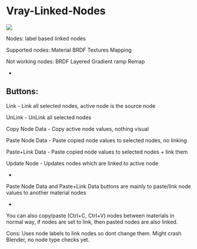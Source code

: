 # Vray-Linked-Nodes


![](https://cloud.githubusercontent.com/assets/4781236/9838705/92635106-5a6c-11e5-8aae-80cc0a1a322a.png)

Nodes: label based linked nodes

Supported nodes:
Material
BRDF
Textures
Mapping

Not working nodes:
BRDF Layered
Gradient ramp
Remap

-
Buttons:
-
Link -
Link all selected nodes, active node is the source node

UnLink -
UnLink all selected nodes

Copy Node Data -
Copy active node values, nothing visual

Paste Node Data -
Paste copied node values to selected nodes, no linking

Paste+Link Data -
Paste copied node values to selected nodes + link them

Update Node -
Updates nodes which are linked to active node

-
Paste Node Data and Paste+Link Data buttons are mainly to paste/link node values to another material nodes

-

You can also copy/paste (Ctrl+C, Ctrl+V) nodes between materials in normal way, if nodes are set to link, then pasted nodes are also linked.

Cons:
Uses node labels to link nodes so dont change them.
Might crash Blender, no node type checks yet.
